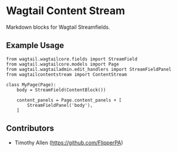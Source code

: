 # Wagtail Content Stream

Markdown blocks for Wagtail Streamfields.

## Example Usage

    from wagtail.wagtailcore.fields import StreamField
    from wagtail.wagtailcore.models import Page
    from wagtail.wagtailadmin.edit_handlers import StreamFieldPanel
    from wagtailcontentstream import ContentStream

    class MyPage(Page):
        body = StreamField(ContentBlock())

        content_panels = Page.content_panels + [
            StreamFieldPanel('body'),
        ]

## Contributors

* Timothy Allen (https://github.com/FlipperPA)
